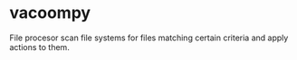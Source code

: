 # vacoompy
File procesor scan file systems for files matching certain criteria and apply actions to them. 
